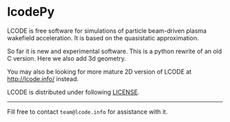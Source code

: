 # lcodePy


LCODE is free software for simulations of
particle beam-driven plasma wakefield acceleration.
It is based on the quasistatic approximation.


So far it is new and experimental software.
This is a python rewrite of an old C version.
Here we also add 3d geometry.

You may also be looking for more mature 2D version of LCODE
at http://lcode.info/ instead.

LCODE is distributed under following [LICENSE](LICENSE).

----------

Fill free to contact `team@lcode.info`
for assistance with it.

